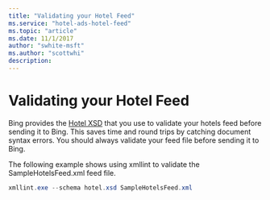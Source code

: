 ```yaml
---
title: "Validating your Hotel Feed"
ms.service: "hotel-ads-hotel-feed"
ms.topic: "article"
ms.date: 11/1/2017
author: "swhite-msft"
ms.author: "scottwhi"
description: 
---
```

# Validating your Hotel Feed
Bing provides the [Hotel XSD](https://bhacstatic.blob.core.windows.net/schemas/hotel.xsd) that you use to validate your hotels feed before sending it to Bing. This saves time and round trips by catching document syntax errors. You should always validate your feed file before sending it to Bing.

The following example shows using xmllint to validate the SampleHotelsFeed.xml feed file.

```powershell
xmllint.exe --schema hotel.xsd SampleHotelsFeed.xml
```
